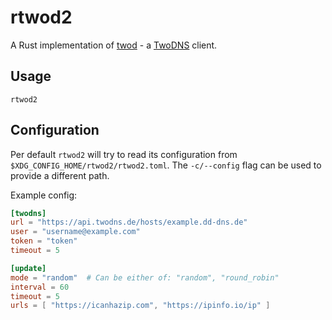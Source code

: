 # rtwod2

A Rust implementation of [twod] - a [TwoDNS] client.

## Usage

```terminal
rtwod2
```

## Configuration

Per default `rtwod2` will try to read its configuration from
`$XDG_CONFIG_HOME/rtwod2/rtwod2.toml`. The `-c/--config` flag can be used to
provide a different path.

Example config:

```toml
[twodns]
url = "https://api.twodns.de/hosts/example.dd-dns.de"
user = "username@example.com"
token = "token"
timeout = 5

[update]
mode = "random"  # Can be either of: "random", "round_robin"
interval = 60
timeout = 5
urls = [ "https://icanhazip.com", "https://ipinfo.io/ip" ]
```


[twod]: https://www.github.com/t4k1t/twod
[TwoDNS]: https://www.twodns.de
